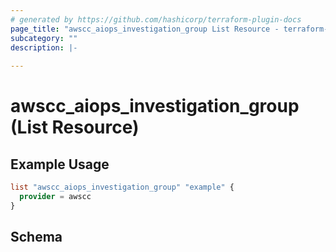 ```yaml
---
# generated by https://github.com/hashicorp/terraform-plugin-docs
page_title: "awscc_aiops_investigation_group List Resource - terraform-provider-awscc"
subcategory: ""
description: |-
  
---
```


# awscc_aiops_investigation_group (List Resource)



## Example Usage

```terraform
list "awscc_aiops_investigation_group" "example" {
  provider = awscc
}
```

<!-- schema generated by tfplugindocs -->
## Schema
